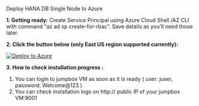 Deploy HANA DB Single Node to Azure 

**1. Getting ready:** Create Service Principal using Azure Cloud Shell /AZ CLI with command "az ad sp create-for-rbac". Save details as you'll need those later.

**2. Click the button below (only East US region supported currently):**

[![Deploy to Azure](https://aka.ms/deploytoazurebutton)](https://portal.azure.com/#create/Microsoft.Template/uri/https%3A%2F%2Fraw.githubusercontent.com%2Fsanjeevkumar761%2Fone_touch_sap_deployment_on_azure%2Fmaster%2Fhana-db-single-node-infra-and-sw%2Fazuredeploy.json)

**3. How to check installation progress :** 
1. You can login to jumpbox VM as soon as it is ready ( user: juser, password: Welcome@123 )
2. You can check installation logs on http:// public IP of your jumpbox VM:9001

